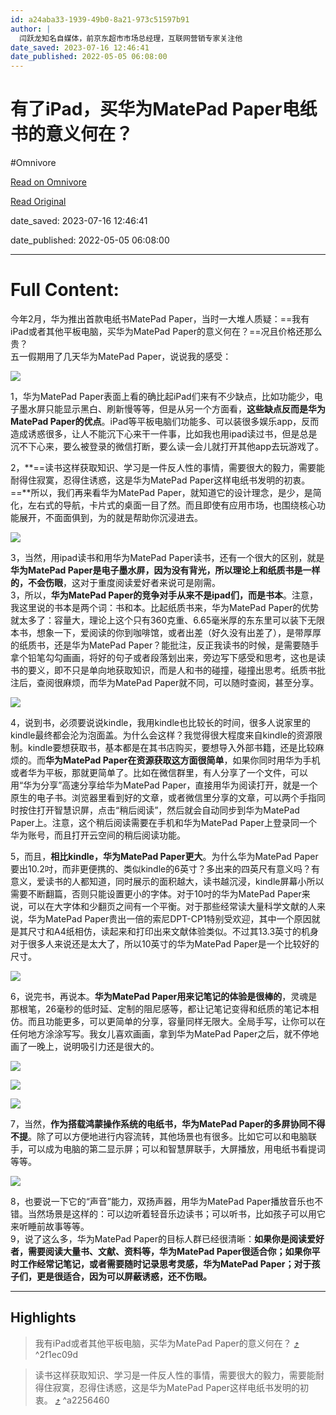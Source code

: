 ```yaml
---
id: a24aba33-1939-49b0-8a21-973c51597b91
author: |
  闫跃龙知名自媒体，前京东超市市场总经理，互联网营销专家​关注他
date_saved: 2023-07-16 12:46:41
date_published: 2022-05-05 06:08:00
---
```


# 有了iPad，买华为MatePad Paper电纸书的意义何在？
#Omnivore

[Read on Omnivore](https://omnivore.app/me/i-pad-mate-pad-paper-1895f98e006)

[Read Original](https://zhuanlan.zhihu.com/p/509443212)

date_saved: 2023-07-16 12:46:41

date_published: 2022-05-05 06:08:00

--- 

# Full Content: 

今年2月，华为推出首款电纸书MatePad Paper，当时一大堆人质疑：==我有iPad或者其他平板电脑，买华为MatePad Paper的意义何在？==况且价格还那么贵？  
五一假期用了几天华为MatePad Paper，说说我的感受：

![](https://proxy-prod.omnivore-image-cache.app/640x853,sUJi-fF-7ibhDR1THgX0J3dg3EqaNQBLN-YcwQNVxvF0/https://pic2.zhimg.com/v2-32cad167d3b6effe358f5edb8f616991_b.jpg)

1，华为MatePad Paper表面上看的确比起iPad们来有不少缺点，比如功能少，电子墨水屏只能显示黑白、刷新慢等等，但是从另一个方面看，**这些缺点反而是华为MatePad Paper的优点**。iPad等平板电脑们功能多、可以装很多娱乐app，反而造成诱惑很多，让人不能沉下心来干一件事，比如我也用ipad读过书，但是总是沉不下心来，要么被登录的微信打断，要么读一会儿就打开其他app去玩游戏了。

2，**==读书这样获取知识、学习是一件反人性的事情，需要很大的毅力，需要能耐得住寂寞，忍得住诱惑，这是华为MatePad Paper这样电纸书发明的初衷。==**所以，我们再来看华为MatePad Paper，就知道它的设计理念，是少，是简化，左右式的导航，卡片式的桌面一目了然。而且即使有应用市场，也围绕核心功能展开，不面面俱到，为的就是帮助你沉浸进去。

![](https://proxy-prod.omnivore-image-cache.app/640x480,sqnF7auGEu-YrZ1KuDyiNZt3S23xaJt3zQV0hTO4g50c/https://pic4.zhimg.com/v2-256b6dd8ba5ac1ef45bc34563623ad57_b.jpg)

3，当然，用ipad读书和用华为MatePad Paper读书，还有一个很大的区别，就是**华为MatePad Paper是电子墨水屏，因为没有背光，所以理论上和纸质书是一样的，不会伤眼**，这对于重度阅读爱好者来说可是刚需。  
3，所以，**华为MatePad Paper的竞争对手从来不是ipad们，而是书本**。注意，我这里说的书本是两个词：书和本。比起纸质书来，华为MatePad Paper的优势就太多了：容量大，理论上这个只有360克重、6.65毫米厚的东东里可以装下无限本书，想象一下，爱阅读的你到咖啡馆，或者出差（好久没有出差了），是带厚厚的纸质书，还是华为MatePad Paper？能批注，反正我读书的时候，是需要随手拿个铅笔勾勾画画，将好的句子或者段落划出来，旁边写下感受和思考，这也是读书的要义，即不只是单向地获取知识，而是人和书的碰撞，碰撞出思考。纸质书批注后，查阅很麻烦，而华为MatePad Paper就不同，可以随时查阅，甚至分享。

![](https://proxy-prod.omnivore-image-cache.app/640x480,sFTo94ZBsR8CFIN7RYFfuQdNXfdzr2lltByrAQTet3Vg/https://pic3.zhimg.com/v2-a893e06d82d69b7b6e62b3554b5223ae_b.jpg)

4，说到书，必须要说说kindle，我用kindle也比较长的时间，很多人说家里的kindle最终都会沦为泡面盖。为什么会这样？我觉得很大程度来自kindle的资源限制。kindle要想获取书，基本都是在其书店购买，要想导入外部书籍，还是比较麻烦的。而**华为MatePad Paper在资源获取这方面很简单**，如果你同时用华为手机或者华为平板，那就更简单了。比如在微信群里，有人分享了一个文件，可以用“华为分享”高速分享给华为MatePad Paper，直接用华为阅读打开，就是一个原生的电子书。浏览器里看到好的文章，或者微信里分享的文章，可以两个手指同时按住打开智慧识屏，点击“稍后阅读”，然后就会自动同步到华为MatePad Paper上。注意，这个稍后阅读需要在手机和华为MatePad Paper上登录同一个华为账号，而且打开云空间的稍后阅读功能。

 5，而且，**相比kindle，华为MatePad Paper更大**。为什么华为MatePad Paper要出10.2吋，而非更便携的、类似kindle的6英寸？多出来的四英尺有意义吗？有意义，爱读书的人都知道，同时展示的面积越大，读书越沉浸，kindle屏幕小所以需要不断翻篇，否则只能设置更小的字体。对于10吋的华为MatePad Paper来说，可以在大字体和少翻页之间有一个平衡。对于那些经常读大量科学文献的人来说，华为MatePad Paper贵出一倍的索尼DPT-CP1特别受欢迎，其中一个原因就是其尺寸和A4纸相仿，读起来和打印出来文献体验类似。不过其13.3英寸的机身对于很多人来说还是太大了，所以10英寸的华为MatePad Paper是一个比较好的尺寸。

![](https://proxy-prod.omnivore-image-cache.app/640x853,sH6CUtzyGQVxq_B4tX-sYXbNt7C6EzcZCfAWwzwNCpfk/https://pic3.zhimg.com/v2-b5c7d08e6fe26f14639e14d055e356da_b.jpg)

6，说完书，再说本。**华为MatePad Paper用来记笔记的体验是很棒的**，灵魂是那根笔，26毫秒的低时延、定制的阻尼感等，都让记笔记变得和纸质的笔记本相仿。而且功能更多，可以更简单的分享，容量同样无限大。全局手写，让你可以在任何地方涂涂写写。我女儿喜欢画画，拿到华为MatePad Paper之后，就不停地画了一晚上，说明吸引力还是很大的。

![](https://proxy-prod.omnivore-image-cache.app/640x480,s-dv6jIoO8nSyHsvyfRAZz-lLGeyqfAgEswrABzGj8sE/https://pic1.zhimg.com/v2-2fb1209bcc167390d8b8fddda123d444_b.jpg)

![](https://proxy-prod.omnivore-image-cache.app/640x853,ses79ceRhEERPc7w0Uk694uxmGo1Yl3PUVhKXpd8vLMU/https://pic4.zhimg.com/v2-f66963497605f87e1d7b420d8aac6b57_b.jpg)

![](https://proxy-prod.omnivore-image-cache.app/640x853,scLbizl6oRlBIu4YOfbuYK7Cnsvx7hKXhwBrigrs1BMM/https://pic1.zhimg.com/v2-895746531a395c4f87b154aaeb8fb0e0_b.jpg)

7，当然，**作为搭载鸿蒙操作系统的电纸书，华为MatePad Paper的多屏协同不得不提**。除了可以方便地进行内容流转，其他场景也有很多。比如它可以和电脑联手，可以成为电脑的第二显示屏；可以和智慧屏联手，大屏播放，用电纸书看提词等等。

![](https://proxy-prod.omnivore-image-cache.app/640x853,sAEeE4YIsAuOpH-VZ8Rll25kXnHR1yC7HhQ9R5HZXozw/https://pic4.zhimg.com/v2-4f93ae7f34cdbfd6b2c73ce1f2276afb_b.jpg)

8，也要说一下它的“声音”能力，双扬声器，用华为MatePad Paper播放音乐也不错。当然场景是这样的：可以边听着轻音乐边读书；可以听书，比如孩子可以用它来听睡前故事等等。  
9，说了这么多，华为MatePad Paper的目标人群已经很清晰：**如果你是阅读爱好者，需要阅读大量书、文献、资料等，华为MatePad Paper很适合你；如果你平时工作经常记笔记，或者需要随时记录思考灵感，华为MatePad Paper；对于孩子们，更是很适合，因为可以屏蔽诱惑，还不伤眼。**

---

## Highlights

> 我有iPad或者其他平板电脑，买华为MatePad Paper的意义何在？ [⤴️](https://omnivore.app/me/i-pad-mate-pad-paper-1895f98e006#2f1ec09d-9510-453a-b47b-9d9ac1ab85c3)  ^2f1ec09d

> 读书这样获取知识、学习是一件反人性的事情，需要很大的毅力，需要能耐得住寂寞，忍得住诱惑，这是华为MatePad Paper这样电纸书发明的初衷。 [⤴️](https://omnivore.app/me/i-pad-mate-pad-paper-1895f98e006#a2256460-422d-409d-af70-08a97e6961e0)  ^a2256460

